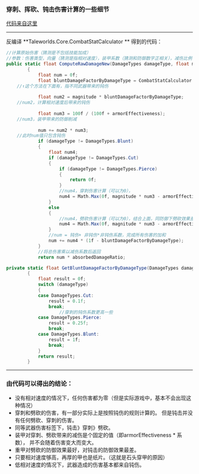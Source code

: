 ### 穿刺、挥砍、钝击伤害计算的一些细节

[代码来自这里](https://forums.taleworlds.com/index.php?threads/where-are-armor-factors-in-m-b2-bannerlord.409148/)

---

反编译   **Taleworlds.Core.CombatStatCalculator  ** 得到的代码：

```C#
//计算原始伤害（猜测是不包括技能加成）
//参数：伤害类型，向量（猜测是指相对速度），装甲系数（猜测和防御数字正相关），减伤比例（难度设置那个？）
public static float ComputeRawDamageNew(DamageTypes damageType, float magnitude, float armorEffectiveness, float absorbedDamageRatio)
        {
            float num = 0f;
            float bluntDamageFactorByDamageType = CombatStatCalculator.GetBluntDamageFactorByDamageType(damageType);
    //↑这个方法在下面有，指不同武器带来的钝伤
    
            float num2 = magnitude * bluntDamageFactorByDamageType;
    //num2，计算相对速度后带来的钝伤
    
            float num3 = 100f / (100f + armorEffectiveness);
    //num3，装甲带来的防御削减
    
            num += num2 * num3;
    //此时num值只包含钝伤
            if (damageType != DamageTypes.Blunt)
            {
                float num4;
                if (damageType != DamageTypes.Cut)
                {
                    if (damageType != DamageTypes.Pierce)
                    {
                        return 0f;
                    }
                    //num4，穿刺伤害计算（可以为0），
                    num4 = Math.Max(0f, magnitude * num3 - armorEffectiveness * 0.33f);
                }
                else
                {
                    //num4，劈砍伤害计算（可以为0），结合上面，同防御下劈砍效果差一些
                    num4 = Math.Max(0f, magnitude * num3 - armorEffectiveness * 0.5f);
                }
                //num = 钝伤+ 非钝伤*非钝伤系数，完成所有伤害的加和
                num += num4 * (1f - bluntDamageFactorByDamageType);
            }
    		//将总伤害乘以减伤系数后返回
            return num * absorbedDamageRatio;
```

```C#
private static float GetBluntDamageFactorByDamageType(DamageTypes damageType)
        {
            float result = 0f;
            switch (damageType)
            {
            case DamageTypes.Cut:
                result = 0.1f;
                break;
                    //穿刺的钝伤系数更高一些
            case DamageTypes.Pierce:
                result = 0.25f;
                break;
            case DamageTypes.Blunt:
                result = 1f;
                break;
            }
            return result;
        }
```

---



### 由代码可以得出的结论：

- 没有相对速度的情况下，任何伤害都为零（但是实际游戏中，基本不会出现这种情况）
- 穿刺和劈砍的伤害，有一部分实际上是按照钝伤的规则计算的。
  但是钝击并没有任何劈砍、穿刺的伤害。
- 同等武器伤害标签下，钝击》穿刺》劈砍。
- 装甲对穿刺、劈砍带来的减伤是个固定的值（即armorEffectiveness * 系数），
  并不会随着伤害变大而变大。
- 重甲对劈砍的防御效果最好，对钝击的防御效果最差。
- 只要相对速度够高，再厚的甲也是纸片。（这就是石头穿甲的原因）
- 低相对速度的情况下，武器造成的伤害基本都来自钝伤。